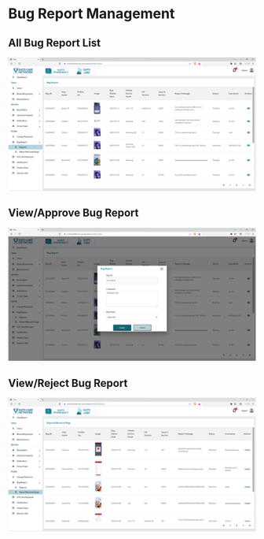 # Bug Report Management

## All Bug Report List

![Logo](./images/admin/bug-report/br-all.png)

## View/Approve Bug Report

![Logo](./images/admin/bug-report//br-ap.png)

## View/Reject Bug Report

![Logo](./images/admin/bug-report//br-rej.png)
